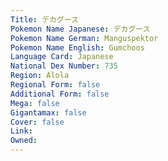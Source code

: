 ```yaml
---
﻿Title: デカグース
Pokemon Name Japanese: デカグース
Pokemon Name German: Manguspektor
Pokemon Name English: Gumchoos
Language Card: Japanese
National Dex Number: 735
Region: Alola
Regional Form: false
Additional Form: false
Mega: false
Gigantamax: false
Cover: false
Link: 
Owned: 
---
```

